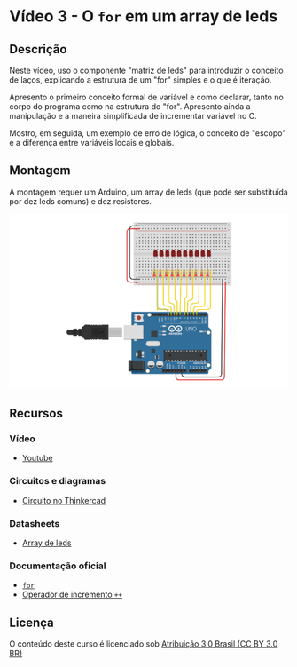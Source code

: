 # Vídeo 3 - O `for` em um array de leds

## Descrição

  Neste vídeo, uso o componente "matriz de leds" para introduzir o conceito de laços, explicando a estrutura de um "for" simples e o que é iteração.

  Apresento o primeiro conceito formal de variável e como declarar, tanto no corpo do programa como na estrutura do "for". Apresento ainda a manipulação e a maneira simplificada de incrementar variável no C.

  Mostro, em seguida, um exemplo de erro de lógica, o conceito de "escopo" e a diferença entre variáveis locais e globais.

## Montagem

A montagem requer um Arduino, um array de leds (que pode ser substituída por dez leds comuns) e dez resistores.

![Montagem do circuito do vídeo 3](imagens/montagem.png)

## Recursos

### Vídeo

* [Youtube](https://youtu.be/xnWyeCuxXg4)

### Circuitos e diagramas

* [Circuito no Thinkercad](https://www.tinkercad.com/things/alvZfQkhvFZ)

### Datasheets

* [Array de leds](../datasheets/led-matrix.pdf)

### Documentação oficial

* [`for`](https://www.arduino.cc/reference/pt/language/structure/control-structure/for/)
* [Operador de incremento `++`](https://www.arduino.cc/reference/pt/language/structure/compound-operators/increment/)

## Licença

O conteúdo deste curso é licenciado sob [Atribuição 3.0 Brasil (CC BY 3.0 BR)](https://creativecommons.org/licenses/by/3.0/br)
